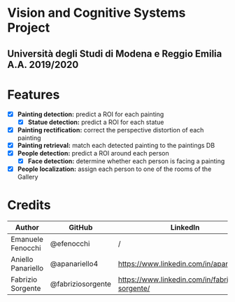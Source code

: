 # Vision and Cognitive Systems Project 
## Università degli Studi di Modena e Reggio Emilia A.A. 2019/2020

# Features
- [x] **Painting detection:** predict a ROI for each painting
    - [x] **Statue detection:** predict a ROI for each statue
- [x] **Painting rectification:** correct the perspective distortion of each painting
- [x] **Painting retrieval:** match each detected painting to the paintings DB
- [x] **People detection:** predict a ROI around each person
    - [x] **Face detection:** determine whether each person is facing a painting
- [x] **People localization:** assign each person to one of the rooms of the Gallery

# Credits

| Author  | GitHub |  LinkedIn |
| ------------- | ------------- | ------------- |
| Emanuele Fenocchi  |  @efenocchi  | / | 
| Aniello Panariello  | @apanariello4  | https://www.linkedin.com/in/apanariello/ |
| Fabrizio Sorgente  | @fabriziosorgente  |  https://www.linkedin.com/in/fabrizio-sorgente/ |
